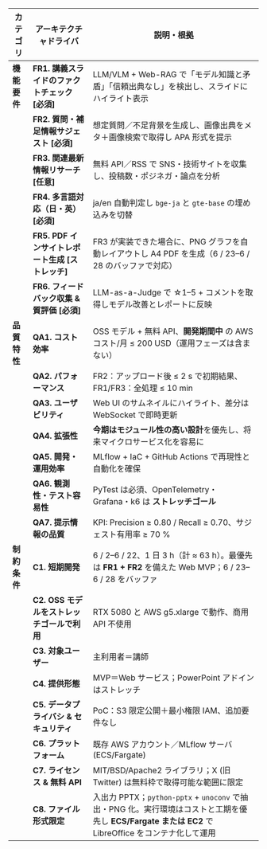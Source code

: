 | **カテゴリ** | **アーキテクチャドライバ** | **説明・根拠** |
|--------------|---------------------------|----------------|
| **機能要件** | **FR1. 講義スライドのファクトチェック [必須]** | LLM/VLM + Web-RAG で「モデル知識と矛盾」「信頼出典なし」を検出し、スライドにハイライト表示 |
|              | **FR2. 質問・補足情報サジェスト [必須]** | 想定質問／不足背景を生成し、画像出典をメタ＋画像検索で取得し APA 形式を提示 |
|              | **FR3. 関連最新情報リサーチ [任意]** | 無料 API／RSS で SNS・技術サイトを収集し、投稿数・ポジネガ・論点を分析 |
|              | **FR4. 多言語対応（日・英） [必須]** | ja/en 自動判定し `bge-ja` と `gte-base` の埋め込みを切替 |
|              | **FR5. PDF インサイトレポート生成 [ストレッチ]** | FR3 が実装できた場合に、PNG グラフを自動レイアウトし A4 PDF を生成（6 / 23–6 / 28 のバッファで対応） |
|              | **FR6. フィードバック収集 & 質評価 [必須]** | LLM-as-a-Judge で ☆1–5 + コメントを取得しモデル改善とレポートに反映 |
| **品質特性** | **QA1. コスト効率** | OSS モデル + 無料 API、**開発期間中** の AWS コスト/月 ≤ 200 USD（運用フェーズは含まない） |
|              | **QA2. パフォーマンス** | FR2：アップロード後 ≤ 2 s で初期結果、FR1/FR3：全処理 ≤ 10 min |
|              | **QA3. ユーザビリティ** | Web UI のサムネイルにハイライト、差分は WebSocket で即時更新 |
|              | **QA4. 拡張性** | **今期はモジュール性の高い設計**を優先し、将来マイクロサービス化を容易に |
|              | **QA5. 開発・運用効率** | MLflow + IaC + GitHub Actions で再現性と自動化を確保 |
|              | **QA6. 観測性・テスト容易性** | PyTest は必須、OpenTelemetry・Grafana・k6 は **ストレッチゴール** |
|              | **QA7. 提示情報の品質** | KPI: Precision ≥ 0.80 / Recall ≥ 0.70、サジェスト有用率 ≥ 70 % |
| **制約条件** | **C1. 短期開発** | 6 / 2–6 / 22、1 日 3 h（計 ≈ 63 h）。最優先は **FR1 + FR2** を備えた Web MVP；6 / 23–6 / 28 をバッファ |
|              | **C2. OSS モデルをストレッチゴールで利用** | RTX 5080 と AWS g5.xlarge で動作、商用 API 不使用 |
|              | **C3. 対象ユーザー** | 主利用者＝講師 |
|              | **C4. 提供形態** | MVP＝Web サービス；PowerPoint アドインはストレッチ |
|              | **C5. データプライバシ & セキュリティ** | PoC：S3 限定公開＋最小権限 IAM、追加要件なし |
|              | **C6. プラットフォーム** | 既存 AWS アカウント／MLflow サーバ (ECS/Fargate) |
|              | **C7. ライセンス & 無料 API** | MIT/BSD/Apache2 ライブラリ；X (旧Twitter) は無料枠で取得可能な範囲に限定 |
|              | **C8. ファイル形式限定** | 入出力 PPTX；`python-pptx` + `unoconv` で抽出・PNG 化。実行環境はコストと工期を優先し **ECS/Fargate または EC2** で LibreOffice をコンテナ化して運用 |
